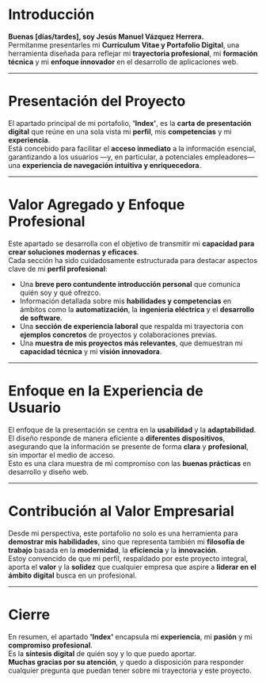 # Introducción

**Buenas [días/tardes], soy Jesús Manuel Vázquez Herrera.**  
Permítanme presentarles mi **Currículum Vitae y Portafolio Digital**, una herramienta diseñada para reflejar mi **trayectoria profesional**, mi **formación técnica** y mi **enfoque innovador** en el desarrollo de aplicaciones web.

---

# Presentación del Proyecto

El apartado principal de mi portafolio, **'Index'**, es la **carta de presentación digital** que reúne en una sola vista mi **perfil**, mis **competencias** y mi **experiencia**.  
Está concebido para facilitar el **acceso inmediato** a la información esencial, garantizando a los usuarios —y, en particular, a potenciales empleadores— una **experiencia de navegación intuitiva y enriquecedora**.

---

# Valor Agregado y Enfoque Profesional

Este apartado se desarrolla con el objetivo de transmitir mi **capacidad para crear soluciones modernas y eficaces**.  
Cada sección ha sido cuidadosamente estructurada para destacar aspectos clave de mi **perfil profesional**:

- Una **breve pero contundente introducción personal** que comunica quién soy y qué ofrezco.
- Información detallada sobre mis **habilidades y competencias** en ámbitos como la **automatización**, la **ingeniería eléctrica** y el **desarrollo de software**.
- Una **sección de experiencia laboral** que respalda mi trayectoria con **ejemplos concretos** de proyectos y colaboraciones previas.
- Una **muestra de mis proyectos más relevantes**, que demuestran mi **capacidad técnica** y mi **visión innovadora**.

---

# Enfoque en la Experiencia de Usuario

El enfoque de la presentación se centra en la **usabilidad** y la **adaptabilidad**.  
El diseño responde de manera eficiente a **diferentes dispositivos**, asegurando que la información se presente de forma **clara** y **profesional**, sin importar el medio de acceso.  
Esto es una clara muestra de mi compromiso con las **buenas prácticas** en desarrollo y diseño web.

---

# Contribución al Valor Empresarial

Desde mi perspectiva, este portafolio no solo es una herramienta para **demostrar mis habilidades**, sino que representa también mi **filosofía de trabajo** basada en la **modernidad**, la **eficiencia** y la **innovación**.  
Estoy convencido de que mi perfil, respaldado por este proyecto integral, aporta el **valor** y la **solidez** que cualquier empresa que aspire a **liderar en el ámbito digital** busca en un profesional.

---

# Cierre

En resumen, el apartado **'Index'** encapsula mi **experiencia**, mi **pasión** y mi **compromiso profesional**.  
Es la **síntesis digital** de quién soy y lo que puedo aportar.  
**Muchas gracias por su atención**, y quedo a disposición para responder cualquier pregunta que puedan tener sobre mi trayectoria y este proyecto.
